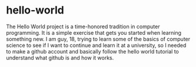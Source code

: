 # hello-world
The Hello World project is a time-honored tradition in computer programming. It is a simple exercise that gets you started when learning something new.
I am guy, 18, trying to learn some of the basics of computer science to see if I want to continue and learn it at a university, so I needed to make a github account and basically follow the hello world tutorial to understand what github is and how it works.
